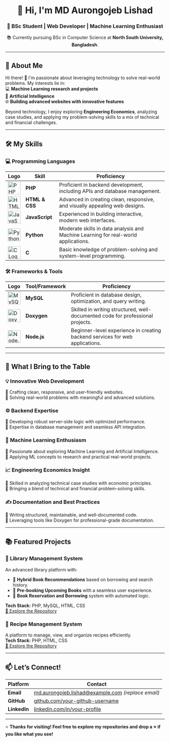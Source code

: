 <h1 align="center">👋 Hi, I'm MD Aurongojeb Lishad</h1>
<h3 align="center">🌟 BSc Student | Web Developer | Machine Learning Enthusiast</h3>
<p align="center">
    📚 Currently pursuing BSc in Computer Science at <b>North South University, Bangladesh</b>.
</p>

---

## 🌟 About Me  

Hi there! 👋 I'm passionate about leveraging technology to solve real-world problems. My interests lie in:  
💻 **Machine Learning research and projects**  
🤖 **Artificial Intelligence**  
🌐 **Building advanced websites with innovative features**  

Beyond technology, I enjoy exploring **Engineering Economics**, analyzing case studies, and applying my problem-solving skills to a mix of technical and financial challenges.  

---

## 🛠️ My Skills  

### 💻 **Programming Languages**  
| Logo | Skill      | Proficiency |
|------|------------|-------------|
| <img src="https://upload.wikimedia.org/wikipedia/commons/2/27/PHP-logo.svg" alt="PHP Logo" width="40" height="40"> | **PHP**      | Proficient in backend development, including APIs and database management. |
| <img src="https://upload.wikimedia.org/wikipedia/commons/6/61/HTML5_logo_and_wordmark.svg" alt="HTML5 Logo" width="40" height="40"> | **HTML & CSS** | Advanced in creating clean, responsive, and visually appealing web designs. |
| <img src="https://upload.wikimedia.org/wikipedia/commons/9/99/Unofficial_JavaScript_logo_2.svg" alt="JavaScript Logo" width="40" height="40"> | **JavaScript** | Experienced in building interactive, modern web interfaces. |
| <img src="https://upload.wikimedia.org/wikipedia/commons/c/c3/Python-logo-notext.svg" alt="Python Logo" width="40" height="40"> | **Python**    | Moderate skills in data analysis and Machine Learning for real-world applications. |
| <img src="https://upload.wikimedia.org/wikipedia/commons/1/19/C_Logo.png" alt="C Logo" width="40" height="40"> | **C**         | Basic knowledge of problem-solving and system-level programming. |

### 🛠️ **Frameworks & Tools**  
| Logo | Tool/Framework | Proficiency |
|------|----------------|-------------|
| <img src="https://www.vectorlogo.zone/logos/mysql/mysql-official.svg" alt="MySQL Logo" width="40" height="40"> | **MySQL**        | Proficient in database design, optimization, and query writing. |
| <img src="https://raw.githubusercontent.com/veler/LogoStore/master/logos/doxygen.svg" alt="Doxygen Logo" width="40" height="40"> | **Doxygen**      | Skilled in writing structured, well-documented code for professional projects. |
| <img src="https://upload.wikimedia.org/wikipedia/commons/d/d9/Node.js_logo.svg" alt="Node.js Logo" width="40" height="40"> | **Node.js**      | Beginner-level experience in creating backend services for web applications. |

---

## 🌟 What I Bring to the Table  

### 💡 **Innovative Web Development**  
🔹 Crafting clean, responsive, and user-friendly websites.  
🔹 Solving real-world problems with meaningful and advanced solutions.  

### ⚙️ **Backend Expertise**  
🔹 Developing robust server-side logic with optimized performance.  
🔹 Expertise in database management and seamless API integration.  

### 🤖 **Machine Learning Enthusiasm**  
🔹 Passionate about exploring Machine Learning and Artificial Intelligence.  
🔹 Applying ML concepts to research and practical real-world projects.  

### 📈 **Engineering Economics Insight**  
🔹 Skilled in analyzing technical case studies with economic principles.  
🔹 Bringing a blend of technical and financial problem-solving skills.  

### ✍️ **Documentation and Best Practices**  
🔹 Writing structured, maintainable, and well-documented code.  
🔹 Leveraging tools like Doxygen for professional-grade documentation.  

---

## 📚 Featured Projects  

### 📘 **Library Management System**  
An advanced library platform with:  
- 📖 **Hybrid Book Recommendations** based on borrowing and search history.  
- 📕 **Pre-booking Upcoming Books** with a seamless user experience.  
- 📗 **Book Reservation and Borrowing** system with automated logic.  

**Tech Stack:** PHP, MySQL, HTML, CSS  
[🔗 Explore the Repository](https://github.com/your-library-system-repo)  

### 🍳 **Recipe Management System**  
A platform to manage, view, and organize recipes efficiently.  
**Tech Stack:** PHP, HTML, CSS  
[🔗 Explore the Repository](https://github.com/your-recipe-system-repo)  

---

## 📫 Let’s Connect!  

| Platform         | Contact                                                                                      |
|-------------------|----------------------------------------------------------------------------------------------|
| **Email**         | [md.aurongojeb.lishad@example.com](mailto:md.aurongojeb.lishad@example.com) *(replace email)* |
| **GitHub**        | [github.com/your-github-username](https://github.com/your-github-username)                   |
| **LinkedIn**      | [linkedin.com/in/your-profile](https://linkedin.com/in/your-profile)                         |

---

⭐ **Thanks for visiting! Feel free to explore my repositories and drop a ⭐ if you like what you see!**
